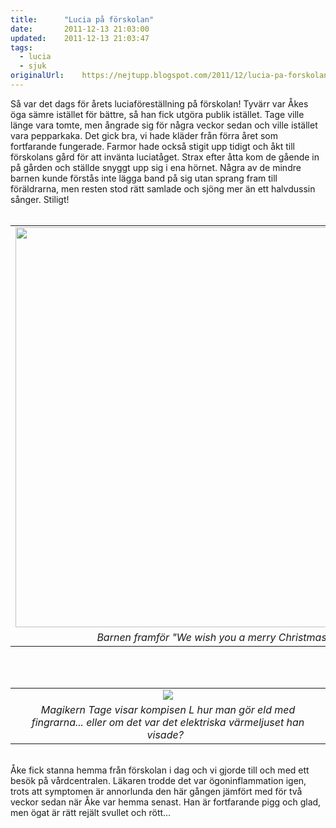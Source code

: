 ```yaml
---
title:		"Lucia på förskolan"
date:		2011-12-13 21:03:00
updated:	2011-12-13 21:03:47
tags: 
  - lucia
  - sjuk	
originalUrl:	https://nejtupp.blogspot.com/2011/12/lucia-pa-forskolan.html
---
```


<div class="separator" style="clear: both; text-align: left;">Så var det dags för årets luciaföreställning på förskolan! Tyvärr var Åkes öga sämre istället för bättre, så han fick utgöra publik istället. Tage ville länge vara tomte, men ångrade sig för några veckor sedan och ville istället vara pepparkaka. Det gick bra, vi hade kläder från förra året som fortfarande fungerade. Farmor hade också stigit upp tidigt och åkt till förskolans gård för att invänta luciatåget. Strax efter åtta kom de gående in på gården och ställde snyggt upp sig i ena hörnet. Några av de mindre barnen kunde förstås inte lägga band på sig utan sprang fram till föräldrarna, men resten stod rätt samlade och sjöng mer än ett halvdussin sånger. Stiligt!</div><div class="separator" style="clear: both; text-align: center;"><br></div><table align="center" cellpadding="0" cellspacing="0" class="tr-caption-container" style="margin-left: auto; margin-right: auto; text-align: center;"><tbody><tr><td style="text-align: center;"><img src="../../../../img/Lucia+pa%25CC%258A+fo%25CC%2588rskolan-_MG_0149.jpg" width="640"></td></tr><tr><td class="tr-caption" style="text-align: center;"><i>Barnen framför "We wish you a merry Christmas".</i></td></tr></tbody></table><br><br><table align="center" cellpadding="0" cellspacing="0" class="tr-caption-container" style="margin-left: auto; margin-right: auto; text-align: center;"><tbody><tr><td style="text-align: center;"><img src="../../../../img/Lucia+pa%25CC%258A+fo%25CC%2588rskolan-_MG_0172.jpg"></td></tr><tr><td class="tr-caption" style="text-align: center;"><i>Magikern Tage visar kompisen L hur man gör eld med fingrarna... eller om det var det elektriska värmeljuset han visade?  </i></td></tr></tbody></table><br>Åke fick stanna hemma från förskolan i dag och vi gjorde till och med ett besök på vårdcentralen. Läkaren trodde det var ögoninflammation igen, trots att symptomen är annorlunda den här gången jämfört med för två veckor sedan när Åke var hemma senast. Han är fortfarande pigg och glad, men ögat är rätt rejält svullet och rött...
<!-- no comments on this post -->